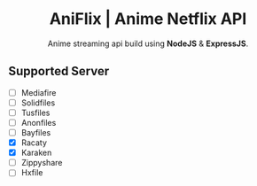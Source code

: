 <div align="center">

# AniFlix | Anime Netflix API

<!-- <img width="794" alt="image" src=""> -->

Anime streaming api build using **NodeJS** & **ExpressJS**.

</div>

## Supported Server
- [ ] Mediafire
- [ ] Solidfiles
- [ ] Tusfiles
- [ ] Anonfiles
- [ ] Bayfiles
- [x] Racaty
- [x] Karaken
- [ ] Zippyshare
- [ ] Hxfile
